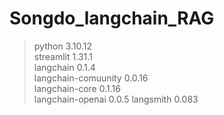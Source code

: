 # Songdo_langchain_RAG

> python 3.10.12\
> streamlit 1.31.1\
> langchain 0.1.4\
> langchain-comuunity 0.0.16\
> langchain-core 0.1.16\
> langchain-openai 0.0.5
> langsmith 0.083